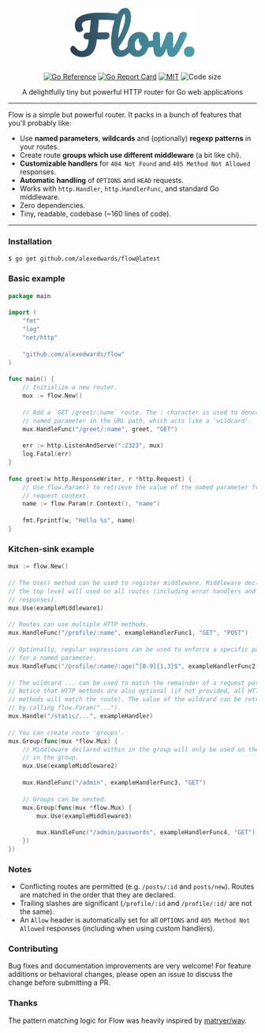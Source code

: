<div align="center">

![Flow](https://raw.githubusercontent.com/alexedwards/flow/assets/flow-sm.png)
        
[![Go Reference](https://pkg.go.dev/badge/github.com/alexedwards/flow.svg)](https://pkg.go.dev/github.com/alexedwards/flow) [![Go Report Card](https://goreportcard.com/badge/github.com/alexedwards/flow)](https://goreportcard.com/report/github.com/alexedwards/flow) [![MIT](https://img.shields.io/github/license/alexedwards/flow)](https://img.shields.io/github/license/alexedwards/flow) ![Code size](https://img.shields.io/github/languages/code-size/alexedwards/flow)

A delightfully tiny but powerful HTTP router for Go web applications
</div>

---

Flow is a simple but powerful router. It packs in a bunch of features that you'll probably like:

* Use **named parameters**, **wildcards** and (optionally) **regexp patterns** in your routes.
* Create route **groups which use different middleware** (a bit like chi).
* **Customizable handlers** for `404 Not Found` and `405 Method Not Allowed` responses.
* **Automatic handling** of `OPTIONS` and `HEAD` requests.
* Works with `http.Handler`, `http.HandlerFunc`, and standard Go middleware.
* Zero dependencies.
* Tiny, readable, codebase (~160 lines of code).

---

### Installation

```
$ go get github.com/alexedwards/flow@latest
```

### Basic example

```go
package main

import (
    "fmt"
    "log"
    "net/http"

    "github.com/alexedwards/flow"
)

func main() {
    // Initialize a new router.
    mux := flow.New()

    // Add a `GET /greet/:name` route. The : character is used to denote a 
    // named parameter in the URL path, which acts like a 'wildcard'.
    mux.HandleFunc("/greet/:name", greet, "GET")

    err := http.ListenAndServe(":2323", mux)
    log.Fatal(err)
}

func greet(w http.ResponseWriter, r *http.Request) {
    // Use flow.Param() to retrieve the value of the named parameter from the
    // request context.
    name := flow.Param(r.Context(), "name")

    fmt.Fprintf(w, "Hello %s", name)
}
```

### Kitchen-sink example

```go
mux := flow.New()

// The Use() method can be used to register middleware. Middleware declared at
// the top level will used on all routes (including error handlers and OPTIONS
// responses).
mux.Use(exampleMiddleware1)

// Routes can use multiple HTTP methods.
mux.HandleFunc("/profile/:name", exampleHandlerFunc1, "GET", "POST")

// Optionally, regular expressions can be used to enforce a specific pattern
// for a named parameter.
mux.HandleFunc("/profile/:name/:age|^[0-9]{1,3}$", exampleHandlerFunc2, "GET")

// The wildcard ... can be used to match the remainder of a request path.
// Notice that HTTP methods are also optional (if not provided, all HTTP
// methods will match the route). The value of the wildcard can be retrieved 
// by calling flow.Param("...").
mux.Handle("/static/...", exampleHandler)

// You can create route 'groups'.
mux.Group(func(mux *flow.Mux) {
    // Middleware declared within in the group will only be used on the routes
    // in the group.
    mux.Use(exampleMiddleware2)

    mux.HandleFunc("/admin", exampleHandlerFunc3, "GET")

    // Groups can be nested.
    mux.Group(func(mux *flow.Mux) {
        mux.Use(exampleMiddleware3)

        mux.HandleFunc("/admin/passwords", exampleHandlerFunc4, "GET")
    })
})
```

### Notes

* Conflicting routes are permitted (e.g. `/posts/:id` and `posts/new`). Routes are matched in the order that they are declared.
* Trailing slashes are significant (`/profile/:id` and `/profile/:id/` are not the same).
* An `Allow` header is automatically set for all `OPTIONS` and `405 Method Not Allowed` responses (including when using custom handlers). 

### Contributing

Bug fixes and documentation improvements are very welcome! For feature additions or behavioral changes, please open an issue to discuss the change before submitting a PR.

### Thanks

The pattern matching logic for Flow was heavily inspired by [matryer/way](https://github.com/matryer/way).
